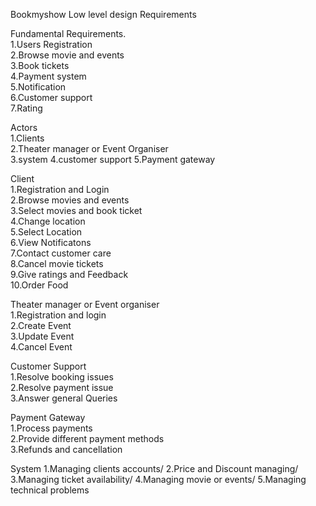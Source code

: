 Bookmyshow Low level design Requirements

Fundamental Requirements.\
  1.Users Registration\
  2.Browse movie and events\
  3.Book tickets\
  4.Payment system\
  5.Notification\
  6.Customer support\
  7.Rating


Actors\
  1.Clients\
  2.Theater manager or Event Organiser\
  3.system
  4.customer support
  5.Payment gateway

Client\
  1.Registration and Login\
  2.Browse movies and events\
  3.Select movies and book ticket\
  4.Change location\
  5.Select Location\
  6.View Notificatons\
  7.Contact customer care\
  8.Cancel movie tickets\
  9.Give ratings and Feedback\
  10.Order Food

Theater manager or Event organiser\
  1.Registration and login\
  2.Create Event\
  3.Update Event\
  4.Cancel Event

Customer Support\
  1.Resolve booking issues\
  2.Resolve payment issue\
  3.Answer general Queries

Payment Gateway\
  1.Process payments\
  2.Provide different payment methods\
  3.Refunds and cancellation

System
  1.Managing clients accounts/
  2.Price and Discount managing/
  3.Managing ticket availability/
  4.Managing movie or events/
  5.Managing technical problems



